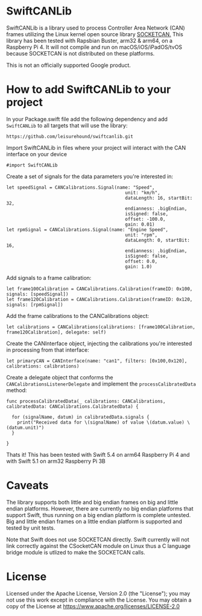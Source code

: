 # SwiftCANLib

SwiftCANLib is a library used to process Controller Area Network (CAN) frames utilizing the Linux kernel open source library [SOCKETCAN.](https://www.kernel.org/doc/Documentation/networking/can.txt)
This library has been tested with Rapsbian Buster, arm32 & arm64, on a Raspberry Pi 4.  It will not compile and run on macOS/iOS/iPadOS/tvOS because SOCKETCAN is not distributed on these platforms.

This is not an officially supported Google product.

# How to add SwiftCANLib to your project
In your Package.swift file add the following dependency and add `SwiftCANLib` to all targets that will use the library:
```
https://github.com/leisurehound/swiftcanlib.git
```
Import SwiftCANLib in files where your project will interact with the CAN interface on your device
```
#import SwiftCANLib
```
Create a set of signals for the data parameters you're interested in:
```
let speedSignal = CANCalibrations.Signal(name: "Speed",
                                            unit: "km/h",
                                            dataLength: 16, startBit: 32,
                                            endianness: .bigEndian,
                                            isSigned: false,
                                            offset: -100.0,
                                            gain: 0.01)
let rpmSignal = CANCalibrations.Signal(name: "Engine Speed",
                                            unit: "rpm",
                                            dataLength: 0, startBit: 16,
                                            endianness: .bigEndian,
                                            isSigned: false,
                                            offset: 0.0,
                                            gain: 1.0)
```
Add signals to a frame calibration:
```
let frame100Calibration = CANCalibrations.Calibration(frameID: 0x100, signals: [speedSignal])
let frame120Calibration = CANCalibrations.Calibration(frameID: 0x120, signals: [rpmSignal])
```
Add the frame calibrations to the CANCalibrations object:
```
let calibrations = CANCalibrations(calibrations: [frame100Calibration, frame120Calibration], delegate: self)
```
Create the CANInterface object, injecting the calibrations you're interested in processing from that interface:
```
let primaryCAN = CANInterface(name: "can1", filters: [0x100,0x120], calibrations: calibrations)

```
Create a delegate object that conforms the `CANCalibrationsListenerDelegate` and implement the `processCalibratedData` method:
```
func processCalibratedData(_ calibrations: CANCalibrations, calibratedData: CANCalibrations.CalibratedData) {

  for (signalName, datum) in calibratedData.signals {
    print("Received data for \(signalName) of value \(datum.value) \(datum.unit)")
  }

}
```
Thats it!  This has been tested with Swift 5.4 on arm64 Raspberry Pi 4 and with Swift 5.1 on arm32 Raspberry Pi 3B

# Caveats

The library supports both little and big endian frames on big and little endian platforms.  However, there are currently no big endian platforms 
that support Swift, thus running on a big endian platform is complete untested.  Big and little endian frames on a little endian platform is 
supported and tested by unit tests.

Note that Swift does not use SOCKETCAN directly.  Swift currently will not link correctly against the CSocketCAN module on Linux thus a C language bridge module is utlized to make the SOCKETCAN calls.

# License
Licensed under the Apache License, Version 2.0 (the "License"); you may not use this work except in compliance with the License.
You may obtain a copy of the License at https://www.apache.org/licenses/LICENSE-2.0
